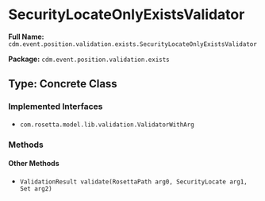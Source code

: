 # SecurityLocateOnlyExistsValidator

**Full Name:** `cdm.event.position.validation.exists.SecurityLocateOnlyExistsValidator`

**Package:** `cdm.event.position.validation.exists`

## Type: Concrete Class

### Implemented Interfaces

- `com.rosetta.model.lib.validation.ValidatorWithArg`

### Methods

#### Other Methods

- `ValidationResult validate(RosettaPath arg0, SecurityLocate arg1, Set arg2)`

